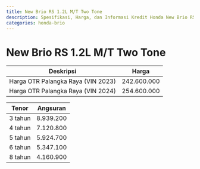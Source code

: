 ```yaml
---
title: New Brio RS 1.2L M/T Two Tone
description: Spesifikasi, Harga, dan Informasi Kredit Honda New Brio RS 1.2L M/T Two Tone
categories: honda-brio
---
```

# New Brio RS 1.2L M/T Two Tone

| Deskripsi | Harga |
| --- | --- |
| Harga OTR Palangka Raya (VIN 2023) | 242.600.000 |
| Harga OTR Palangka Raya (VIN 2024) | 254.600.000 |

| Tenor | Angsuran |
| --- | --- |
| 3 tahun | 8.939.200 |
| 4 tahun | 7.120.800 |
| 5 tahun | 5.924.700 |
| 6 tahun | 5.347.100 |
| 8 tahun | 4.160.900 |


